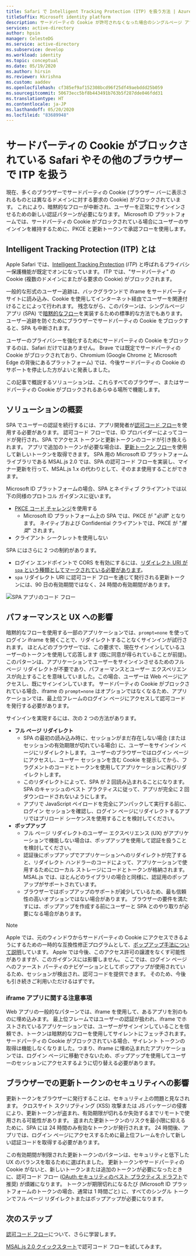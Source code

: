 ```yaml
---
title: Safari で Intelligent Tracking Protection (ITP) を扱う方法 | Azure
titleSuffix: Microsoft identity platform
description: サードパーティの Cookie が許可されなくなった場合のシングルページ アプリ (SPA) 認証。
services: active-directory
author: hpsin
manager: CelesteDG
ms.service: active-directory
ms.subservice: develop
ms.workload: identity
ms.topic: conceptual
ms.date: 05/19/2020
ms.author: hirsin
ms.reviewer: kkrishna
ms.custom: aaddev
ms.openlocfilehash: cf385ef9af152308bcd96f25df49aebddd25b059
ms.sourcegitcommit: 50673ecc5bf8b443491b763b5f287dde046fdd31
ms.translationtype: HT
ms.contentlocale: ja-JP
ms.lasthandoff: 05/20/2020
ms.locfileid: "83689948"
---
```

# <a name="handle-itp-in-safari-and-other-browsers-where-third-party-cookies-are-blocked"></a>サードパーティの Cookie がブロックされている Safari やその他のブラウザーで ITP を扱う

現在、多くのブラウザーでサードパーティの Cookie (ブラウザー バーに表示されるものとは異なるドメインに対する要求の Cookie) がブロックされています。 これにより、暗黙的なフローが中断され、ユーザーを正常にサインインさせるための新しい認証パターンが必要になります。 Microsoft ID プラットフォームでは、サードパーティの Cookie がブロックされている場合にユーザーのサインインを維持するために、PKCE と更新トークンで承認フローを使用します。

## <a name="what-is-intelligent-tracking-protection-itp"></a>Intelligent Tracking Protection (ITP) とは

Apple Safari では、[Intelligent Tracking Protection](https://webkit.org/tracking-prevention-policy/) (*ITP*) と呼ばれるプライバシー保護機能が既定でオンになっています。 ITP では、"サードパーティ" の Cookie (複数のドメインにまたがる要求の Cookie) がブロックされます。

一般的な形式のユーザー追跡は、バックグラウンドで iframe をサードパーティ サイトに読み込み、Cookie を使用してインターネット経由でユーザーを関連付けることによって行われます。 残念ながら、このパターンは、シングルページ アプリ (SPA) で[暗黙的なフロー](v2-oauth2-implicit-grant-flow.md)を実装するための標準的な方法でもあります。 ユーザー追跡を防ぐためにブラウザーでサードパーティの Cookie をブロックすると、SPA も中断されます。

ユーザーのプライバシーを強化するためにサードパーティの Cookie をブロックするのは、Safari だけではありません。 Brave では既定でサードパーティの Cookie がブロックされており、Chromium (Google Chrome と Microsoft Edge の背後にあるプラットフォーム) では、今後サードパーティの Cookie のサポートを停止した方がよいと発表しました。

この記事で概説するソリューションは、これらすべてのブラウザー、またはサードパーティの Cookie がブロックされるあらゆる場所で機能します。

## <a name="overview-of-the-solution"></a>ソリューションの概要

SPA でユーザーの認証を続行するには、アプリ開発者が[認可コード フロー](v2-oauth2-auth-code-flow.md)を使用する必要があります。 認可コード フローでは、ID プロバイダーによってコードが発行され、SPA でアクセス トークンと更新トークンのコードが引き換えられます。 アプリで追加のトークンが必要な場合は、[更新トークン フロー](v2-oauth2-auth-code-flow.md#refresh-the-access-token)を使用して新しいトークンを取得できます。 SPA 用の Microsoft ID プラットフォーム ライブラリである MSAL.js 2.0 では、SPA の認可コード フローを実装し、マイナー更新を行って、MSAL.js 1.x の代わりとして、そのまま使用することができます。

Microsoft ID プラットフォームの場合、SPA とネイティブ クライアントでは以下の同様のプロトコル ガイダンスに従います。

* [PKCE コード チャレンジ](https://tools.ietf.org/html/rfc7636)を使用する
    * Microsoft ID プラットフォーム上の SPA では、PKCE が "*必須*" となります。 ネイティブおよび Confidential クライアントでは、PKCE が "*推奨*" されます。
* クライアント シークレットを使用しない

SPA にはさらに 2 つの制約があります。

* ログイン エンドポイントで CORS を有効にするには、[リダイレクト URI が `spa` という種類としてマークされている必要があります](v2-oauth2-auth-code-flow.md#setup-required-for-single-page-apps)。
* `spa` リダイレクト URI に認可コード フローを通じて発行される更新トークンには、90 日の有効期間ではなく、24 時間の有効期間があります。

![SPA アプリのコード フロー](media/v2-oauth-auth-code-spa/active-directory-oauth-code-spa.png)

## <a name="performance-and-ux-implications"></a>パフォーマンスと UX への影響

暗黙的なフローを使用する一部のアプリケーションでは、`prompt=none` を使ってログイン iframe を開くことで、リダイレクトすることなくサインインが試行されます。 ほとんどのブラウザーでは、この要求で、現在サインインしているユーザーのトークンを使用して応答します (既に同意が得られていることが前提)。 このパターンは、アプリケーションでユーザーをサインインさせるためのフル ページ リダイレクトが不要であり、パフォーマンスとユーザー エクスペリエンスが向上することを意味していました。この場合、ユーザーは Web ページにアクセスし、既にサインインしています。 サードパーティの Cookie がブロックされている場合、iframe の `prompt=none` はオプションではなくなるため、アプリケーションでは、最上位フレームのログイン ページにアクセスして認可コードを発行する必要があります。

サインインを実現するには、次の 2 つの方法があります。

* **フル ページ リダイレクト**
    * SPA の最初の読み込み時に、セッションがまだ存在しない場合 (またはセッションの有効期限が切れている場合) に、ユーザーをサインイン ページにリダイレクトします。 ユーザーのブラウザーではログイン ページにアクセスし、ユーザー セッションを含む Cookie を提示してから、フラグメントのコードとトークンを使用してアプリケーションに再びリダイレクトします。
    * このリダイレクトによって、SPA が 2 回読み込まれることになります。 SPA のキャッシュのベスト プラクティスに従って、アプリが完全に 2 回ダウンロードされないようにします。
    * アプリで JavaScript ペイロードを完全にアンパックして実行する前に、ログイン セッションを確認し、ログイン ページにリダイレクトするアプリではプリロード シーケンスを使用することを検討してください。
* **ポップアップ**
    * フル ページ リダイレクトのユーザー エクスペリエンス (UX) がアプリケーションで機能しない場合は、ポップアップを使用して認証を扱うことを検討してください。
    * 認証後にポップアップでアプリケーションへのリダイレクトが完了すると、リダイレクト ハンドラーのコードによって、アプリケーションで使用するためにローカル ストレージにコードとトークンが格納されます。 MSAL.js では、ほとんどのライブラリの場合と同様に、認証用のポップアップがサポートされています。
    * ブラウザーではポップアップのサポートが減少しているため、最も信頼性の高いオプションではない場合があります。 ブラウザーの要件を満たすには、ポップアップを作成する前にユーザーと SPA とのやり取りが必要になる場合があります。

>[!NOTE]
> Apple では、元のウィンドウからサードパーティの Cookie にアクセスできるようにするための一時的な互換性修正プログラムとして、[ポップアップ手法について説明](https://webkit.org/blog/8311/intelligent-tracking-prevention-2-0/)しています。 Apple では今後、このアクセス許可の譲渡をなくす可能性がありますが、このガイダンスには影響しません。 ここでは、ログイン ページへのファースト パーティのナビゲーションとしてポップアップが使用されているため、セッションが検出され、認可コードを提供できます。 そのため、今後も引き続きご利用いただけるはずです。

### <a name="a-note-on-iframe-apps"></a>iframe アプリに関する注意事項

Web アプリの一般的なパターンでは、iframe を使用して、あるアプリを別のものに埋め込みます。 最上位フレームではユーザーの認証が扱われ、iframe でホストされているアプリケーションでは、ユーザーがサインインしていることを信頼でき、トークンは暗黙的なフローを使用してサイレントにフェッチされます。 サードパーティの Cookie がブロックされている場合、サイレント トークンの取得は機能しなくなりました。つまり、iframe に埋め込まれたアプリケーションでは、ログイン ページに移動できないため、ポップアップを使用してユーザーのセッションにアクセスするように切り替える必要があります。

## <a name="security-implications-of-refresh-tokens-in-the-browser"></a>ブラウザーでの更新トークンのセキュリティへの影響

更新トークンをブラウザーに発行することは、セキュリティ上の問題と見なされます。 クロスサイト スクリプティング (XSS) 攻撃または JS パッケージの侵害により、更新トークンが盗まれ、有効期限が切れるか失効するまでリモートで使用される可能性があります。 盗まれた更新トークンのリスクを最小限に抑えるために、SPA には 24 時間のみ有効なトークンが発行されます。 24 時間後、アプリでは、ログイン ページにアクセスするために最上位フレームを介して新しい認証コードを取得する必要があります。

この有効期間が制限された更新トークンのパターンは、セキュリティと低下した UX のバランスを取るために選ばれました。 更新トークンやサードパーティの Cookie がないと、新しいトークンまたは追加のトークンが必要になったときに、認可コード フロー ([OAuth セキュリティのベスト プラクティス ドラフト](https://tools.ietf.org/html/draft-ietf-oauth-security-topics-14)で推奨) が煩雑になります。 トークンが期限切れになるたび (Microsoft ID プラットフォームのトークンの場合、通常は 1 時間ごと) に、すべてのシングル トークンでフル ページ リダイレクトまたはポップアップが必要になります。

## <a name="next-steps"></a>次のステップ

[認可コード フロー](v2-oauth2-auth-code-flow.md)について、さらに学習します。

[MSAL.js 2.0 クイックスタート](quickstart-v2-javascript-auth-code.md)で認可コード フローを試してみます。
